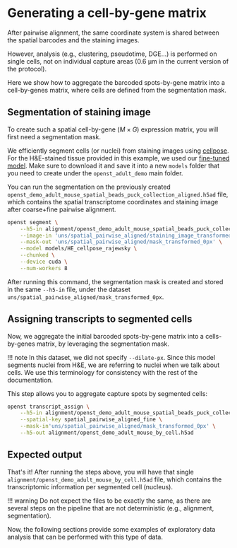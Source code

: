 # Generating a cell-by-gene matrix
After pairwise alignment, the same coordinate system is shared between the spatial barcodes and the
staining images. 

However, analysis (e.g., clustering, pseudotime, DGE...) is performed on single cells, not on individual capture areas 
(0.6 μm in the current version of the protocol).

Here we show how to aggregate the barcoded spots-by-gene matrix
into a cell-by-genes matrix, where cells are defined from the segmentation mask.

## Segmentation of staining image
To create such a spatial cell-by-gene ($M\times G$) expression matrix, you will first need a segmentation mask.

We efficiently segment cells (or nuclei) from staining images using [cellpose](https://github.com/MouseLand/cellpose).
For the H&E-stained tissue provided in this example, we used our [fine-tuned model](https://github.com/rajewsky-lab/openst/blob/main/models/HE_cellpose_rajewsky).
Make sure to download it and save it into a new `models` folder that you need to create under the `openst_adult_demo` main folder.

You can run the segmentation on the previously created `openst_demo_adult_mouse_spatial_beads_puck_collection_aligned.h5ad` file, which
contains the spatial transcriptome coordinates and staining image after coarse+fine pairwise alignment.

```sh
openst segment \
    --h5-in alignment/openst_demo_adult_mouse_spatial_beads_puck_collection_aligned.h5ad \
    --image-in 'uns/spatial_pairwise_aligned/staining_image_transformed' \
    --mask-out 'uns/spatial_pairwise_aligned/mask_transformed_0px' \
    --model models/HE_cellpose_rajewsky \
    --chunked \
    --device cuda \
    --num-workers 8
```

After running this command, the segmentation mask is created and stored in the same `--h5-in` file, under
the dataset `uns/spatial_pairwise_aligned/mask_transformed_0px`.

## Assigning transcripts to segmented cells
Now, we aggregate the initial barcoded spots-by-gene matrix into a cells-by-genes matrix, by leveraging the
segmentation mask.

!!! note
    In this dataset, we did not specify `--dilate-px`. Since this model segments nuclei from H&E, we are referring
    to nuclei when we talk about cells. We use this terminology for consistency with the rest of the documentation.

This step allows you to aggregate capture spots by segmented cells:

```sh
openst transcript_assign \
    --h5-in alignment/openst_demo_adult_mouse_spatial_beads_puck_collection_aligned.h5ad \
    --spatial-key spatial_pairwise_aligned_fine \
    --mask-in'uns/spatial_pairwise_aligned/mask_transformed_0px' \
    --h5-out alignment/openst_demo_adult_mouse_by_cell.h5ad
```

## Expected output
That's it! After running the steps above, you will have that single `alignment/openst_demo_adult_mouse_by_cell.h5ad` file,
which contains the transcriptomic information per segmented cell (nucleus).

!!! warning
    Do not expect the files to be exactly the same, as there are several
    steps on the pipeline that are not deterministic (e.g., alignment, segmentation).

Now, the following sections provide some examples of exploratory data analysis that can be performed with this type of data.